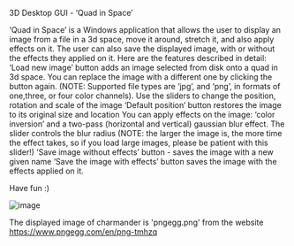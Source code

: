 3D Desktop GUI - ‘Quad in Space’

‘Quad in Space’ is a Windows application that allows the user to display an image from a file in a 3d space, move it around, stretch it, and also apply effects on it. The user can also save the displayed image, with or without the effects they applied on it. Here are the features described in detail:
‘Load new image’ button adds an image selected from disk onto a quad in 3d space. You can replace the image with a different one by clicking the button again. (NOTE: Supported file types are ‘jpg’, and ‘png’, in formats of one,three, or four color channels).
Use the sliders to change the position, rotation and scale of the image
‘Default position’ button restores the image to its original size and location
You can apply effects on the image: ‘color inversion’ and a two-pass (horizontal and vertical) gaussian blur effect. The slider controls the blur radius (NOTE: the larger the image is, the more time the effect takes, so if you load large images, please be patient with this slider!) 
‘Save image without effects’ button - saves the image with a new given name
‘Save the image with effects’ button saves the image with the effects applied on it.

Have fun :)


![image](https://github.com/mayomeir007/quad_in_space_Imgui01/assets/59373530/e9041c40-b511-42c0-b122-09c0873e46d9)

The displayed image of charmander is 'pngegg.png' from the website https://www.pngegg.com/en/png-tmhzq


